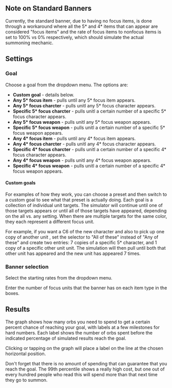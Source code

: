 ## Note on Standard Banners

Currently, the standard banner, due to having no focus items, is done through a workaround where
all the 5* and 4* items that can appear are considered "focus items" and the rate of focus items
to nonfocus items is set to 100% vs 0% respectively, which should simulate the actual summoning
mechanic.

## Settings

### Goal

Choose a goal from the dropdown menu. The options are:

* **Custom goal** - details below.
* **Any 5\* focus item** - pulls until any 5* focus item appears.
* **Any 5\* focus charcter** - pulls unitl any 5* focus character appears.
* **Specific 5\* focus charcter** - pulls unitl a certain number of a specific 5* focus character appears.
* **Any 5\* focus weapon** - pulls unitl any 5* focus weapon appears.
* **Specific 5\* focus weapon** - pulls unitl a certain number of a specific 5* focus weapon appears.
* **Any 4\* focus item** - pulls until any 4* focus item appears.
* **Any 4\* focus charcter** - pulls unitl any 4* focus character appears.
* **Specific 4\* focus charcter** - pulls unitl a certain number of a specific 4* focus character appears.
* **Any 4\* focus weapon** - pulls unitl any 4* focus weapon appears.
* **Specific 4\* focus weapon** - pulls unitl a certain number of a specific 4* focus weapon appears.

#### Custom goals

For examples of how they work, you can choose a preset and then switch to a custom goal to see what that preset is actually doing. Each goal is a collection of individual unit targets. The simulator will continue until one of those targets appears or until all of those targets have appeared, depending on the all vs. any setting. When there are multiple targets for the same color, they each represent a different focus unit.

For example, if you want a C6 of the new character and also to pick up one copy of another unit , set the selector to "All of these" instead of "Any of these" and create two entries: 7 copies of a specific 5* character, and 1 copy of a specific other unit unit. The simulation will then pull until both that other unit has appeared and the new unit has appeared 7 times.

### Banner selection

Select the starting rates from the dropdown menu.

Enter the number of focus units that the banner has on each item type in the boxes.

## Results

The graph shows how many orbs you need to spend to get a certain percent chance of reaching your goal, with labels at a few milestones for hard numbers. Each label shows the number of orbs spent before the indicated percentage of simulated results reach the goal.

Clicking or tapping on the graph will place a label on the line at the chosen horizontal position.

Don't forget that there is no amount of spending that can guarantee that you reach the goal. The 99th percentile shows a really high cost, but one out of every hundred people who read this will spend more than that next time they go to summon.
